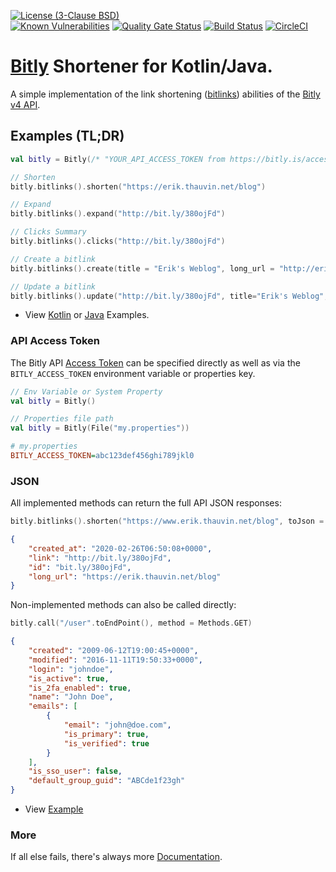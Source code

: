 [![License (3-Clause BSD)](https://img.shields.io/badge/license-BSD%203--Clause-blue.svg?style=flat-square)](http://opensource.org/licenses/BSD-3-Clause)  
[![Known Vulnerabilities](https://snyk.io/test/github/ethauvin/bitly-shorten/badge.svg?targetFile=pom.xml)](https://snyk.io/test/github/ethauvin/bitly-shorten?targetFile=pom.xml) [![Quality Gate Status](https://sonarcloud.io/api/project_badges/measure?project=ethauvin_bitly-shorten&metric=alert_status)](https://sonarcloud.io/dashboard?id=ethauvin_bitly-shorten) [![Build Status](https://travis-ci.org/ethauvin/bitly-shorten.svg?branch=master)](https://travis-ci.org/ethauvin/bitly-shorten) [![CircleCI](https://circleci.com/gh/ethauvin/bitly-shorten/tree/master.svg?style=shield)](https://circleci.com/gh/ethauvin/bitly-shorten/tree/master)

# [Bitly](https://dev.bitly.com/v4/) Shortener for Kotlin/Java.

A simple implementation of the link shortening ([bitlinks](https://dev.bitly.com/v4/#tag/Bitlinks)) abilities of the [Bitly v4 API](https://dev.bitly.com/v4).

## Examples (TL;DR)

```kotlin
val bitly = Bitly(/* "YOUR_API_ACCESS_TOKEN from https://bitly.is/accesstoken" */)

// Shorten
bitly.bitlinks().shorten("https://erik.thauvin.net/blog")

// Expand
bitly.bitlinks().expand("http://bit.ly/380ojFd")

// Clicks Summary
bitly.bitlinks().clicks("http://bit.ly/380ojFd")  

// Create a bitlink
bitly.bitlinks().create(title = "Erik's Weblog", long_url = "http://erik.thauvin.net/blog/")               

// Update a bitlink
bitly.bitlinks().update("http://bit.ly/380ojFd", title="Erik's Weblog", tags = arrayOf("blog", "weblog"))
```

 - View [Kotlin](https://github.com/ethauvin/bitly-shorten/blob/master/examples/src/main/kotlin/com/example/BitlyExample.kt) or [Java](https://github.com/ethauvin/bitly-shorten/blob/master/examples/src/main/java/com/example/BitlySample.java) Examples.

### API Access Token

The Bitly API [Access Token](https://bitly.is/accesstoken) can be specified directly as well as via the `BITLY_ACCESS_TOKEN` environment variable or properties key.

```kotlin
// Env Variable or System Property
val bitly = Bitly()

// Properties file path
val bitly = Bitly(File("my.properties"))

```
```ini
# my.properties
BITLY_ACCESS_TOKEN=abc123def456ghi789jkl0
```

### JSON

All implemented methods can return the full API JSON responses:

```kotlin
bitly.bitlinks().shorten("https://www.erik.thauvin.net/blog", toJson = true)
```
```json
{
    "created_at": "2020-02-26T06:50:08+0000",
    "link": "http://bit.ly/380ojFd",
    "id": "bit.ly/380ojFd",
    "long_url": "https://erik.thauvin.net/blog"
}
```

Non-implemented methods can also be called directly:

```kotlin
bitly.call("/user".toEndPoint(), method = Methods.GET)
```
```json
{
    "created": "2009-06-12T19:00:45+0000",
    "modified": "2016-11-11T19:50:33+0000",
    "login": "johndoe",
    "is_active": true,
    "is_2fa_enabled": true,
    "name": "John Doe",
    "emails": [
        {
            "email": "john@doe.com",
            "is_primary": true,
            "is_verified": true
        }
    ],
    "is_sso_user": false,
    "default_group_guid": "ABCde1f23gh"
}
```
- View [Example](https://github.com/ethauvin/bitly-shorten/blob/master/examples/src/main/kotlin/com/example/BitlyRetrieve.kt)

### More
If all else fails, there's always more [Documentation](https://ethauvin.github.io/bitly-shorten/).
